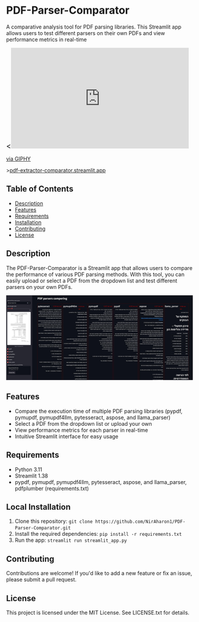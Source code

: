 **PDF-Parser-Comparator**
=========================

A comparative analysis tool for PDF parsing libraries. This Streamlit app allows users to test different parsers on their own PDFs and view performance metrics in real-time


 <!-- <iframe src="https://giphy.com/embed/dwQdjnyyrI4hHcv1G3" width="480" height="271" style="" frameBorder="0" class="giphy-embed" allowFullScreen></iframe><p><a href="https://giphy.com/stickers/show-ossur-ilimb-dwQdjnyyrI4hHcv1G3">via GIPHY</a></p> -->

<span style="font-size: 20px;"> <<iframe src="https://giphy.com/embed/dwQdjnyyrI4hHcv1G3" width="480" height="271" style="" frameBorder="0" class="giphy-embed" allowFullScreen></iframe><p><a href="https://giphy.com/stickers/show-ossur-ilimb-dwQdjnyyrI4hHcv1G3">via GIPHY</a></p>>[pdf-extractor-comparator.streamlit.app](https://pdf-extractor-comparator.streamlit.app/)</span>



Table of Contents
-----------------

* [Description](#description)
* [Features](#features)
* [Requirements](#requirements)
* [Installation](#installation)
* [Contributing](#contributing)
* [License](#license)

**Description**
---------------

The PDF-Parser-Comparator is a Streamlit app that allows users to compare the performance of various PDF parsing
methods. With this tool, you can easily upload or select a PDF from the dropdown list and test different parsers
on your own PDFs.

[![](./PDF_Parser_Comparator_app_screenshot.jpg)](https://pdf-extractor-comparator.streamlit.app/)

**Features**
------------

* Compare the execution time of multiple PDF parsing libraries (pypdf, pymupdf, pymupdf4llm, pytesseract, aspose,
and llama_parser)
* Select a PDF from the dropdown list or upload your own
* View performance metrics for each parser in real-time
* Intuitive Streamlit interface for easy usage


**Requirements**
----------------

* Python 3.11
* Streamlit 1.38
* pypdf, pymupdf, pymupdf4llm, pytesseract, aspose, and llama_parser, pdfplumber (requirements.txt)

**Local Installation**
---------------

1. Clone this repository: `git clone https://github.com/NirAharon1/PDF-Parser-Comparator.git`
2. Install the required dependencies: `pip install -r requirements.txt`
3. Run the app: `streamlit run streamlit_app.py`

**Contributing**
---------------

 Contributions are welcome! If you'd like to add a new feature or fix an issue, please submit a pull request.

**License**
-----------

This project is licensed under the MIT License. See LICENSE.txt for details.